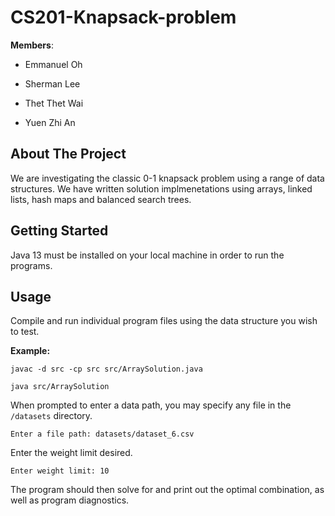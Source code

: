 # CS201-Knapsack-problem

**Members**: 

* Emmanuel Oh 

* Sherman Lee

* Thet Thet Wai

* Yuen Zhi An

## About The Project

We are investigating the classic 0-1 knapsack problem using a range of data structures. We have written solution implmenetations using arrays, 
linked lists, hash maps and balanced search trees.

## Getting Started

Java 13 must be installed on your local machine in order to run the programs.

## Usage

Compile and run individual program files using the data structure you wish to test.

**Example:**

`javac -d src -cp src src/ArraySolution.java`

`java src/ArraySolution`

When prompted to enter a data path, you may specify any file in the `/datasets` directory.

`Enter a file path: datasets/dataset_6.csv`

Enter the weight limit desired.

`Enter weight limit: 10`

The program should then solve for and print out the optimal combination, as well as program diagnostics.
